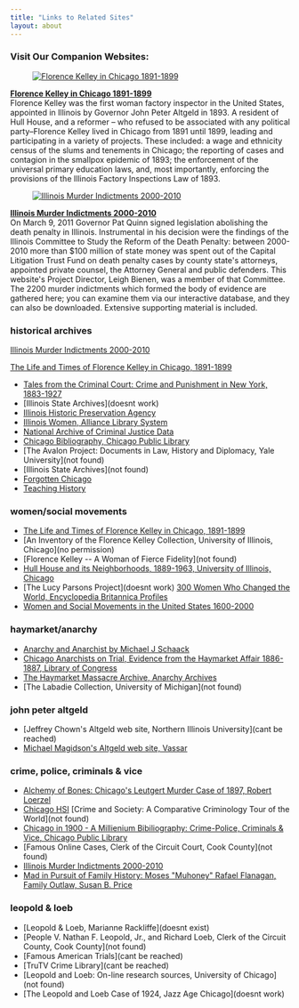 ```yaml
---
title: "Links to Related Sites"
layout: about
---
```


### Visit Our Companion Websites:

<div class="box">
  <article class="media">
    <div class="media-left">
      <a href="http://florencekelley.northwestern.edu/" title="Florence Kelley in Chicago 1891-1899">
      <figure class="image is-128x128">
        <img src="/img/about/links/fk100.jpg" alt="Florence Kelley in Chicago 1891-1899">
      </figure>
      </a>
    </div>
    <div class="media-content">
      <div class="content">
        <p>
          <a href="http://florencekelley.northwestern.edu/" title="Florence Kelley in Chicago 1891-1899"><strong>Florence Kelley in Chicago 1891-1899</strong></a>
          <br>
          Florence Kelley was the first woman factory inspector in the United States, appointed in Illinois by Governor John Peter Altgeld in 1893. A resident of Hull House, and a reformer – who refused to be associated with any political party–Florence Kelley lived in Chicago from 1891 until 1899, leading and participating in a variety of projects. These included: a wage and ethnicity census of the slums and tenements in Chicago; the reporting of cases and contagion in the smallpox epidemic of 1893; the enforcement of the universal primary education laws, and, most importantly, enforcing the provisions of the Illinois Factory Inspections Law of 1893.
        </p>
      </div>
    </div>
  </article>
</div>

<div class="box">
  <article class="media">
    <div class="media-left">
      <a href="http://illinoismurderindictments.law.northwestern.edu/" title="Illinois Murder Indictments 2000-2010">
      <figure class="image is-128x128">
        <img src="/img/about/links/imi.jpg" alt="Illinois Murder Indictments 2000-2010">
      </figure>
      </a>
    </div>
    <div class="media-content">
      <div class="content">
        <p>
          <a href="http://illinoismurderindictments.law.northwestern.edu/" title="Illinois Murder Indictments 2000-2010"><strong>Illinois Murder Indictments 2000-2010</strong></a>
          <br>
          On March 9, 2011 Governor Pat Quinn signed legislation abolishing the death penalty in Illinois. Instrumental in his decision were the findings of the Illinois Committee to Study the Reform of the Death Penalty: between 2000-2010 more than $100 million of state money was spent out of the Capital Litigation Trust Fund on death penalty cases by county state's attorneys, appointed private counsel, the Attorney General and public defenders. This website's Project Director, Leigh Bienen, was a member of that Committee. The 2200 murder indictments which formed the body of evidence are gathered here; you can examine them via our interactive database, and they can also be downloaded. Extensive supporting material is included.
        </p>
      </div>
    </div>
  </article>
</div>

### historical archives

   [Illinois Murder Indictments 2000-2010](http://illinoismurderindictments.law.northwestern.edu/)

   [The Life and Times of Florence Kelley in Chicago, 1891-1899](http://florencekelley.northwestern.edu/)

   - [Tales from the Criminal Court: Crime and Punishment in New York, 1883-1927](http://www.crimeinnyc.org/)
   - [Illinois State Archives](doesnt work)
   - [Illinois Historic Preservation Agency](https://www2.illinois.gov/dnrhistoric/Pages/default.aspx)
   - [Illinois Women, Alliance Library System](http://www.alliancelibrarysystem.com/IllinoisWomen/first.cfm)
   - [National Archive of Criminal Justice Data](https://www.icpsr.umich.edu/icpsrweb/content/NACJD/index.html)
   - [Chicago Bibliography, Chicago Public Library](https://www.chipublib.org/001hwlc/sshchicoll.html)
   - [The Avalon Project: Documents in Law, History and Diplomacy, Yale University](not found)
   - [Illinois State Archives](not found)
   - [Forgotten Chicago](https://forgottenchicago.com/)
   - [Teaching History](https://www.teachinghistory.org/)

### women/social movements
   - [The Life and Times of Florence Kelley in Chicago, 1891-1899](http://florencekelley.northwestern.edu/)
   - [An Inventory of the Florence Kelley Collection, University of Illinois, Chicago](no permission)
   - [Florence Kelley -- A Woman of Fierce Fidelity](not found)
   - [Hull House and its Neighborhoods, 1889-1963, University of Illinois, Chicago](https://hullhouse.uic.edu/hull/urbanexp/)
   - [The Lucy Parsons Project](doesnt work)
   [300 Women Who Changed the World, Encyclopedia Britannica Profiles](https://academic.eb.com/levels/collegiate)
   - [Women and Social Movements in the United States 1600-2000](http://www.alexanderstreet6.com/wasm/index.html)

### haymarket/anarchy
   - [Anarchy and Anarchist by Michael J Schaack](http://dwardmac.pitzer.edu/Anarchist_Archives/schaak/toc.html)
   - [Chicago Anarchists on Trial, Evidence from the Haymarket Affair 1886-1887, Library of Congress](http://memory.loc.gov/ammem/browse/updatedList.html)
   - [The Haymarket Massacre Archive, Anarchy Archives](http://dwardmac.pitzer.edu/Anarchist_Archives/haymarket/Haymarket.html)
   - [The Labadie Collection, University of Michigan](not found)

### john peter altgeld
   - [Jeffrey Chown's Altgeld web site, Northern Illinois University](cant be reached)
   - [Michael Magidson's Altgeld web site, Vassar](http://projects.vassar.edu/1896/altgeld.html)

### crime, police, criminals & vice
   - [Alchemy of Bones: Chicago's Leutgert Murder Case of 1897, Robert Loerzel](http://www.alchemyofbones.com/)
   - [Chicago HSI](http://chicago.lgrace.com/)
   [Crime and Society: A Comparative Criminology Tour of the World](not found)
   - [Chicago in 1900 - A Millienium Bibiliography: Crime-Police, Criminals & Vice, Chicago Public Library](https://www.chipublib.org/chicago-history-3/)
   - [Famous Online Cases, Clerk of the Circuit Court, Cook County](not found)
   - [Illinois Murder Indictments 2000-2010](http://illinoismurderindictments.law.northwestern.edu/)
   - [Mad in Pursuit of Family History: Moses "Muhoney" Rafael Flanagan, Family Outlaw, Susan B. Price](http://www.madinpursuit.com/Family/Barrett/FlanaganMosesR.htm)

### leopold & loeb
   - [Leopold & Loeb, Marianne Rackliffe](doesnt exist)
   - [People V. Nathan F. Leopold, Jr., and Richard Loeb, Clerk of the Circuit County, Cook County](not found)
   - [Famous American Trials](cant be reached)
   - [TruTV Crime Library](cant be reached)
   - [Leopold and Loeb: On-line research sources, University of Chicago](not found)
   - [The Leopold and Loeb Case of 1924, Jazz Age Chicago](doesnt work)
